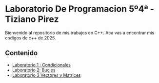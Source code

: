 # Laboratorio De Programacion 5º4ª - Tiziano Pirez

Bienvenido al repositorio de mis trabajos en C++. Aca vas a encontrar mis codigos de c++ de 2025.

## Contenido

- [Laboratorio 1 : Condicionales](#Laboratorio.01)
- [Laboratorio 2: Bucles](#Laboratorio2)
- [Laboratorio 3 Vectores y Matrices](#Laboratorio3)
